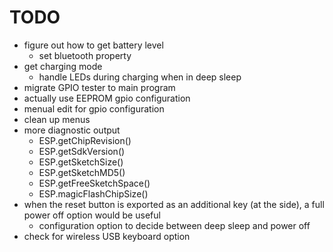 TODO
====

- figure out how to get battery level
  - set bluetooth property
- get charging mode
  - handle LEDs during charging when in deep sleep
- migrate GPIO tester to main program
- actually use EEPROM gpio configuration
- menual edit for gpio configuration
- clean up menus
- more diagnostic output
  - ESP.getChipRevision()
  - ESP.getSdkVersion()
  - ESP.getSketchSize()
  - ESP.getSketchMD5()
  - ESP.getFreeSketchSpace()
  - ESP.magicFlashChipSize()
- when the reset button is exported as an additional key (at the side),
  a full power off option would be useful
  - configuration option to decide between deep sleep and power off
- check for wireless USB keyboard option

